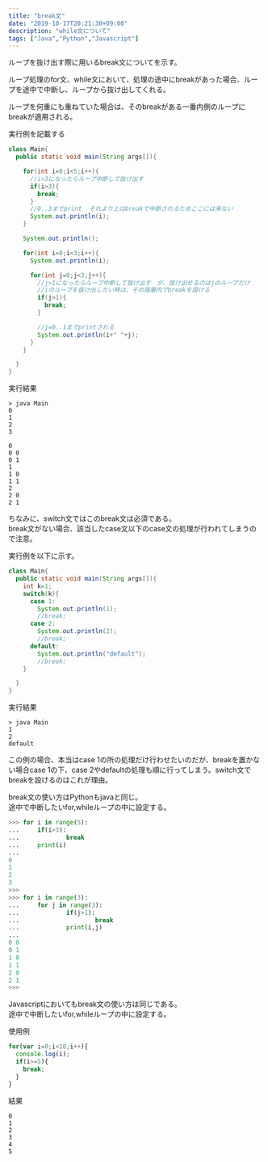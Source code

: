 ```yaml
---
title: "break文"
date: "2019-10-17T20:21:30+09:00"
description: "while文について"
tags: ["Java","Python","Javascript"]
---
```


ループを抜け出す際に用いるbreak文についてを示す。

ループ処理のfor文、while文において、処理の途中にbreakがあった場合、ループを途中で中断し、ループから抜け出してくれる。  

ループを何重にも重ねていた場合は、そのbreakがある一番内側のループにbreakが適用される。  

<div class="note_content_by_programming_language" id="note_content_Java">

実行例を記載する

```java
class Main{
  public static void main(String args[]){

    for(int i=0;i<5;i++){
      //i>3になったらループ中断して抜け出す
      if(i>3){
        break;
      }
      //0..3までprint  それより上はbreakで中断されるためここには来ない
      System.out.println(i);
    }

    System.out.println();

    for(int i=0;i<3;i++){
      System.out.println(i);

      for(int j=0;j<3;j++){
        //j>1になったらループ中断して抜け出す　が、抜け出せるのはjのループだけ
        //iのループを抜け出したい時は、その階層内でbreakを設ける
        if(j>1){
          break;
        }

        //j=0..1までprintされる
        System.out.println(i+" "+j);
      }
    }

  }
}
```

実行結果

```
> java Main
0
1
2
3

0
0 0
0 1
1
1 0
1 1
2
2 0
2 1
```

ちなみに、switch文ではこのbreak文は必須である。  
break文がない場合、該当したcase文以下のcase文の処理が行われてしまうので注意。

実行例を以下に示す。

```java
class Main{
  public static void main(String args[]){
    int k=1;
    switch(k){
      case 1:
        System.out.println(1);
        //break;
      case 2:
        System.out.println(2);
        //break;
      default:
        System.out.println("default");
        //break;
    }

  }
}
```

実行結果

```
> java Main      
1
2
default
```

この例の場合、本当はcase 1の所の処理だけ行わせたいのだが、breakを置かない場合case 1の下、case 2やdefaultの処理も順に行ってしまう。switch文でbreakを設けるのはこれが理由。  

</div>
<div class="note_content_by_programming_language" id="note_content_Python">

break文の使い方はPythonもjavaと同じ。  
途中で中断したいfor,whileループの中に設定する。

```python
>>> for i in range(5): 
...     if(i>3):
...             break
...     print(i)
... 
0
1
2
3
>>>
>>> for i in range(3):
...     for j in range(3):
...             if(j>1):
...                     break
...             print(i,j) 
... 
0 0
0 1
1 0
1 1
2 0
2 1
>>>
```

</div>
<div class="note_content_by_programming_language" id="note_content_Javascript">

Javascriptにおいてもbreak文の使い方は同じである。  
途中で中断したいfor,whileループの中に設定する。

使用例

```javascript
for(var i=0;i<10;i++){
  console.log(i);
  if(i>=5){
    break;
  }
}
```

結果

```
0
1
2
3
4
5
```

</div>





